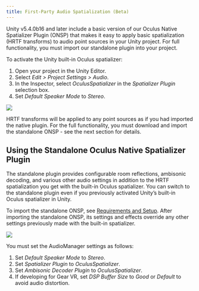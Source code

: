 ```yaml
---
title: First-Party Audio Spatialization (Beta)
---
```


Unity v5.4.0b16 and later include a basic version of our Oculus Native Spatializer Plugin (ONSP) that makes it easy to apply basic spatialization (HRTF transforms) to audio point sources in your Unity project. For full functionality, you must import our standalone plugin into your project.

To activate the Unity built-in Oculus spatializer:

1. Open your project in the Unity Editor.
2. Select *Edit &gt; Project Settings &gt; Audio*.
3. In the Inspector, select *OculusSpatializer* in the *Spatializer Plugin* selection box.
4. Set *Default Speaker Mode* to *Stereo*.


![](/images/documentationaudiosdklatestconceptsospnative-unity-fp-0.png)

HRTF transforms will be applied to any point sources as if you had imported the native plugin. For the full functionality, you must download and import the standalone ONSP - see the next section for details.

## Using the Standalone Oculus Native Spatializer Plugin

The standalone plugin provides configurable room reflections, ambisonic decoding, and various other audio settings in addition to the HRTF spatialization you get with the built-in Oculus spatializer. You can switch to the standalone plugin even if you previously activated Unity’s built-in Oculus spatializer in Unity.

To import the standalone ONSP, see [Requirements and Setup](/documentation/audiosdk/latest/concepts/ospnative-unity-req-setup/). After importing the standalone ONSP, its settings and effects override any other settings previously made with the built-in spatializer.

![](/images/documentationaudiosdklatestconceptsospnative-unity-fp-1.png)

You must set the AudioManager settings as follows:

1. Set *Default Speaker Mode* to *Stereo*.
2. Set *Spatializer Plugin* to *OculusSpatializer*.
3. Set *Ambisonic Decoder Plugin* to *OculusSpatializer*.
4. If developing for Gear VR, set *DSP Buffer Size* to *Good* or *Default* to avoid audio distortion.

